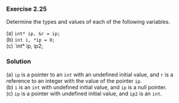 ### Exercise 2.25

Determine the types and values of each of the following variables.

(a) `int* ip, &r = ip;`  
(b) `int i, *ip = 0;`  
(c) `int* ip, ip2;

### Solution

(a) `ip` is a pointer to an `int` with an undefined initial value, and `r` is a
reference to an integer with the value of the pointer `ip`.  
(b) `i` is an `int` with undefined initial value, and `ip` is a null pointer.  
(c) `ip` is a pointer with undefined initial value, and `ip2` is an `int`.
